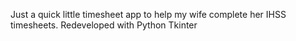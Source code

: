 Just a quick little timesheet app to help my wife complete her IHSS timesheets.
Redeveloped with Python Tkinter
